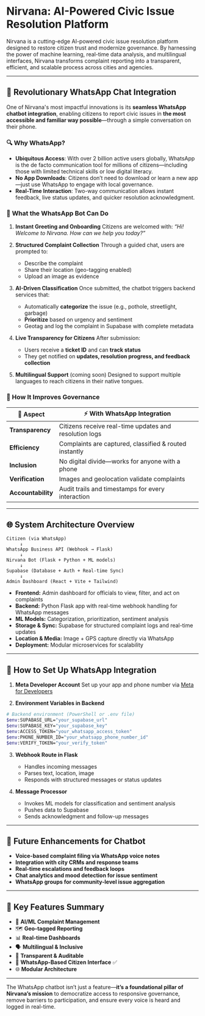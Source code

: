 # Nirvana: AI-Powered Civic Issue Resolution Platform

Nirvana is a cutting-edge AI-powered civic issue resolution platform designed to restore citizen trust and modernize governance. By harnessing the power of machine learning, real-time data analysis, and multilingual interfaces, Nirvana transforms complaint reporting into a transparent, efficient, and scalable process across cities and agencies.

---

## 📱 Revolutionary WhatsApp Chat Integration

One of Nirvana's most impactful innovations is its **seamless WhatsApp chatbot integration**, enabling citizens to report civic issues in **the most accessible and familiar way possible**—through a simple conversation on their phone.

### 🔍 **Why WhatsApp?**

* **Ubiquitous Access**: With over 2 billion active users globally, WhatsApp is the de facto communication tool for millions of citizens—including those with limited technical skills or low digital literacy.
* **No App Downloads**: Citizens don’t need to download or learn a new app—just use WhatsApp to engage with local governance.
* **Real-Time Interaction**: Two-way communication allows instant feedback, live status updates, and quicker resolution acknowledgment.

### 🚀 **What the WhatsApp Bot Can Do**

1. **Instant Greeting and Onboarding**
   Citizens are welcomed with:
   *“Hi! Welcome to Nirvana. How can we help you today?”*

2. **Structured Complaint Collection**
   Through a guided chat, users are prompted to:

   * Describe the complaint
   * Share their location (geo-tagging enabled)
   * Upload an image as evidence

3. **AI-Driven Classification**
   Once submitted, the chatbot triggers backend services that:

   * Automatically **categorize** the issue (e.g., pothole, streetlight, garbage)
   * **Prioritize** based on urgency and sentiment
   * Geotag and log the complaint in Supabase with complete metadata

4. **Live Transparency for Citizens**
   After submission:

   * Users receive a **ticket ID** and can **track status**
   * They get notified on **updates, resolution progress, and feedback collection**

5. **Multilingual Support** (coming soon)
   Designed to support multiple languages to reach citizens in their native tongues.

### 🌟 How It Improves Governance

| 🔧 Aspect          | ⚡ With WhatsApp Integration                            |
| ------------------ | ------------------------------------------------------ |
| **Transparency**   | Citizens receive real-time updates and resolution logs |
| **Efficiency**     | Complaints are captured, classified & routed instantly |
| **Inclusion**      | No digital divide—works for anyone with a phone        |
| **Verification**   | Images and geolocation validate complaints             |
| **Accountability** | Audit trails and timestamps for every interaction      |

---

## 🌐 System Architecture Overview

```
Citizen (via WhatsApp)
     ↓
WhatsApp Business API (Webhook → Flask)
     ↓
Nirvana Bot (Flask + Python + ML models)
     ↓
Supabase (Database + Auth + Real-time Sync)
     ↓
Admin Dashboard (React + Vite + Tailwind)
```

* **Frontend:** Admin dashboard for officials to view, filter, and act on complaints
* **Backend:** Python Flask app with real-time webhook handling for WhatsApp messages
* **ML Models:** Categorization, prioritization, sentiment analysis
* **Storage & Sync:** Supabase for structured complaint logs and real-time updates
* **Location & Media:** Image + GPS capture directly via WhatsApp
* **Deployment:** Modular microservices for scalability

---

## 🔧 How to Set Up WhatsApp Integration

1. **Meta Developer Account**
   Set up your app and phone number via [Meta for Developers](https://developers.facebook.com/)

2. **Environment Variables in Backend**

```bash
# Backend environment (PowerShell or .env file)
$env:SUPABASE_URL="your_supabase_url"
$env:SUPABASE_KEY="your_supabase_key"
$env:ACCESS_TOKEN="your_whatsapp_access_token"
$env:PHONE_NUMBER_ID="your_whatsapp_phone_number_id"
$env:VERIFY_TOKEN="your_verify_token"
```

3. **Webhook Route in Flask**

   * Handles incoming messages
   * Parses text, location, image
   * Responds with structured messages or status updates

4. **Message Processor**

   * Invokes ML models for classification and sentiment analysis
   * Pushes data to Supabase
   * Sends acknowledgment and follow-up messages

---

## 💬 Future Enhancements for Chatbot

* **Voice-based complaint filing via WhatsApp voice notes**
* **Integration with city CRMs and response teams**
* **Real-time escalations and feedback loops**
* **Chat analytics and mood detection for issue sentiment**
* **WhatsApp groups for community-level issue aggregation**

---

## 🧹 Key Features Summary

* 🤖 **AI/ML Complaint Management**
* 🗺️ **Geo-tagged Reporting**
* 📊 **Real-time Dashboards**
* 🗣️ **Multilingual & Inclusive**
* 🔐 **Transparent & Auditable**
* 📱 **WhatsApp-Based Citizen Interface** ✅
* 🌐 **Modular Architecture**

---

The WhatsApp chatbot isn’t just a feature—**it’s a foundational pillar of Nirvana’s mission** to democratize access to responsive governance, remove barriers to participation, and ensure every voice is heard and logged in real-time.
